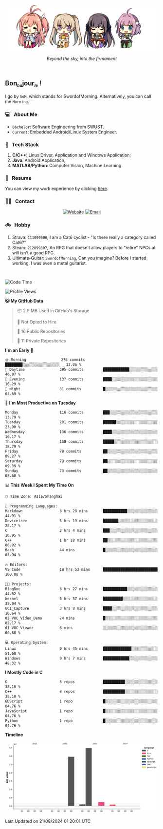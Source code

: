 <img src="./pic/Aokana.png">
<p align="center"><em>Beyond the sky, into the firmament</em></p>

<br/>

## Bon<sub><em><font size=2>bu</font></em></sub>jour<sub><em><font size=2>le</font></em></sub> !

I go by `SoM`, which stands for SwordofMorning. Alternatively, you can call me `Morning`.

### 💻 &nbsp; About Me

- `Bachelor`: Software Engineering from SWUST.
- `Current`: Embedded Android/Linux System Engineer.

### 🔧 &nbsp; Tech Stack

1. **C/C++**: Linux Driver, Application and Windows Application;
2. **Java**: Android Application;
3. **MATLAB/Python**: Computer Vision, Machine Learning.

### 📝 &nbsp; Resume

You can view my work experience by clicking <a href="https://swordofmorning.com/index.php/contact/">here</a>.

### 🤝🏻 &nbsp; Contact

<p align="center">
<a href="https://swordofmorning.com/"><img alt="Website" src="https://img.shields.io/badge/Website-swordofmorning.com-blue?style=flat-square&logo=google-chrome"></a>
<a href="mailto:master@xiaojintao.email
"><img alt="Email" src="https://img.shields.io/badge/Email-master@xiaojintao.email-blue?style=flat-square&logo=gmail"></a>
</p>

### 🚲 &nbsp; Hobby

1. Strava: `111090606`, I am a Cat6 cyclist - "Is there really a category called Cat6?"
2. Steam: `212899807`, An RPG that doesn't allow players to "retire" NPCs at will isn't a good RPG.
3. Ultimate-Guitar: `SwordofMorning`, Can you imagine? Before I started working, I was even a metal guitarist.

<br/>

<!--START_SECTION:waka-->
![Code Time](http://img.shields.io/badge/Code%20Time-52%20hrs%203%20mins-blue)

![Profile Views](http://img.shields.io/badge/Profile%20Views-0-blue)

**🐱 My GitHub Data** 

> 📦 2.9 MB Used in GitHub's Storage 
 > 
> 🚫 Not Opted to Hire
 > 
> 📜 16 Public Repositories 
 > 
> 🔑 11 Private Repositories 
 > 
**I'm an Early 🐤** 

```text
🌞 Morning                278 commits         ████████░░░░░░░░░░░░░░░░░   33.06 % 
🌆 Daytime                395 commits         ████████████░░░░░░░░░░░░░   46.97 % 
🌃 Evening                137 commits         ████░░░░░░░░░░░░░░░░░░░░░   16.29 % 
🌙 Night                  31 commits          █░░░░░░░░░░░░░░░░░░░░░░░░   03.69 % 
```
📅 **I'm Most Productive on Tuesday** 

```text
Monday                   116 commits         ███░░░░░░░░░░░░░░░░░░░░░░   13.79 % 
Tuesday                  201 commits         ██████░░░░░░░░░░░░░░░░░░░   23.90 % 
Wednesday                136 commits         ████░░░░░░░░░░░░░░░░░░░░░   16.17 % 
Thursday                 158 commits         █████░░░░░░░░░░░░░░░░░░░░   18.79 % 
Friday                   78 commits          ██░░░░░░░░░░░░░░░░░░░░░░░   09.27 % 
Saturday                 79 commits          ██░░░░░░░░░░░░░░░░░░░░░░░   09.39 % 
Sunday                   73 commits          ██░░░░░░░░░░░░░░░░░░░░░░░   08.68 % 
```


📊 **This Week I Spent My Time On** 

```text
🕑︎ Time Zone: Asia/Shanghai

💬 Programming Languages: 
Markdown                 8 hrs 28 mins       ███████████░░░░░░░░░░░░░░   44.91 % 
Devicetree               5 hrs 19 mins       ███████░░░░░░░░░░░░░░░░░░   28.17 % 
C                        2 hrs 4 mins        ███░░░░░░░░░░░░░░░░░░░░░░   10.95 % 
C++                      1 hr 18 mins        ██░░░░░░░░░░░░░░░░░░░░░░░   06.92 % 
Bash                     44 mins             █░░░░░░░░░░░░░░░░░░░░░░░░   03.94 % 

🔥 Editors: 
VS Code                  18 hrs 53 mins      █████████████████████████   100.00 % 

🐱‍💻 Projects: 
BlogDoc                  8 hrs 27 mins       ███████████░░░░░░░░░░░░░░   44.82 % 
kernel                   6 hrs 37 mins       █████████░░░░░░░░░░░░░░░░   35.04 % 
GCI_Capture              3 hrs 8 mins        ████░░░░░░░░░░░░░░░░░░░░░   16.64 % 
02_VOC_Video_Demo        24 mins             █░░░░░░░░░░░░░░░░░░░░░░░░   02.17 % 
01_VOC_Viewer            6 mins              ░░░░░░░░░░░░░░░░░░░░░░░░░   00.60 % 

💻 Operating System: 
Linux                    9 hrs 45 mins       █████████████░░░░░░░░░░░░   51.68 % 
Windows                  9 hrs 7 mins        ████████████░░░░░░░░░░░░░   48.32 % 
```

**I Mostly Code in C** 

```text
C                        8 repos             ██████████░░░░░░░░░░░░░░░   38.10 % 
C++                      8 repos             ██████████░░░░░░░░░░░░░░░   38.10 % 
GDScript                 1 repo              █░░░░░░░░░░░░░░░░░░░░░░░░   04.76 % 
JavaScript               1 repo              █░░░░░░░░░░░░░░░░░░░░░░░░   04.76 % 
Python                   1 repo              █░░░░░░░░░░░░░░░░░░░░░░░░   04.76 % 
```



**Timeline**

![Lines of Code chart](https://raw.githubusercontent.com/SwordofMorning/SwordofMorning/main/assets/bar_graph.png)


 Last Updated on 21/08/2024 01:20:01 UTC
<!--END_SECTION:waka-->
